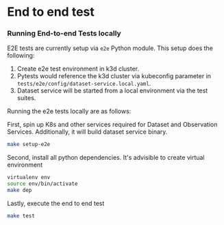 # End to end test

### Running End-to-end Tests locally

E2E tests are currently setup via `e2e` Python module. This setup does the following:

1. Create e2e test environment in k3d cluster.
2. Pytests would reference the k3d cluster via kubeconfig parameter in `tests/e2e/config/dataset-service.local.yaml`.
3. Dataset service will be started from a local environment via the test suites.

Running the e2e tests locally are as follows:

First, spin up K8s and other services required for Dataset and Observation Services. Additionally, it will build dataset service binary.

```bash
make setup-e2e
```

Second, install all python dependencies. It's advisible to create virtual environment

```bash
virtualenv env
source env/bin/activate
make dep
```

Lastly, execute the end to end test

```bash
make test
```
